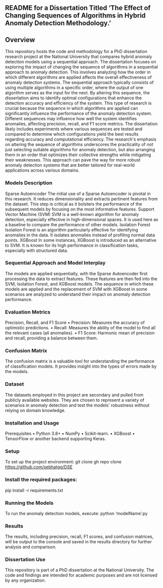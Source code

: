 ## README for a Dissertation Titled ‘The Effect of Changing Sequences of Algorithms in Hybrid Anomaly Detection Methodology.’

## Overview

This repository hosts the code and methodology for a PhD dissertation research project at the National University that compares hybrid anomaly detection models using a sequential approach. The dissertation focuses on exploring the impact of changing the sequence of algorithms in a sequential approach to anomaly detection. This involves analyzing how the order in which different algorithms are applied affects the overall effectiveness of anomaly detection systems. The sequential approach typically consists of using multiple algorithms in a specific order, where the output of one algorithm serves as the input for the next. By altering this sequence, the dissertation aims to identify optimal configurations that enhance the detection accuracy and efficiency of the system.
This type of research is crucial because the sequence in which algorithms are applied can significantly influence the performance of the anomaly detection system. Different sequences may influence how well the system identifies anomalies, affecting precision, recall, and F1 score metrics. The dissertation likely includes experiments where various sequences are tested and compared to determine which configurations yield the best results regarding accuracy and computational efficiency.
The research's emphasis on altering the sequence of algorithms underscores the practicality of not just selecting suitable algorithms for anomaly detection, but also arranging them in an order that optimizes their collective strengths while mitigating their weaknesses. This approach can pave the way for more robust anomaly detection systems that are better tailored for real-world applications across various domains.

### Models Description
Sparse Autoencoder
The initial use of a Sparse Autoencoder is pivotal in this research. It reduces dimensionality and extracts pertinent features from the dataset. This step is critical as it bolsters the performance of the subsequent models by focusing on the most informative features.
Support Vector Machine (SVM)
SVM is a well-known algorithm for anomaly detection, especially effective in high-dimensional spaces. It is used here as a baseline to compare the performance of other models.
Isolation Forest
Isolation Forest is an algorithm particularly effective for identifying anomalies in the data. It isolates anomalies instead of profiling normal data points.
XGBoost
In some instances, XGBoost is introduced as an alternative to SVM. It is known for its high performance in classification tasks, especially with structured data.

### Sequential Approach and Model Interplay
The models are applied sequentially, with the Sparse Autoencoder first processing the data to extract features. These features are then fed into the SVM, Isolation Forest, and XGBoost models. The sequence in which these models are applied and the replacement of SVM with XGBoost in some scenarios are analyzed to understand their impact on anomaly detection performance.

### Evaluation Metrics
Precision, Recall, and F1 Score
•	Precision: Measures the accuracy of optimistic predictions.
•	Recall: Measures the ability of the model to find all the relevant cases (all anomalies).
•	F1 Score: Harmonic mean of precision and recall, providing a balance between them.

### Confusion Matrix
The confusion matrix is a valuable tool for understanding the performance of classification models. It provides insight into the types of errors made by the models.

### Dataset
The datasets employed in this project are secondary and pulled from publicly available websites. They are chosen to represent a variety of scenarios in anomaly detection and test the models' robustness without relying on domain knowledge.

### Installation and Usage
Prerequisites
•	Python 3.8+
•	NumPy
•	Scikit-learn.
•	XGBoost
•	TensorFlow or another backend supporting Keras.

### Setup
To set up the project environment:
git clone  gh repo clone https://github.com/sebhatgg/DSE

### Install the required packages:
pip install -r requirements.txt

### Running the Models
To run the anomaly detection models, execute:
python ‘modelName’.py

### Results
The results, including precision, recall, F1 scores, and confusion matrices, will be output to the console and saved in the results directory for further analysis and comparison.

### Dissertation Use
This repository is part of a PhD dissertation at the National University. The code and findings are intended for academic purposes and are not licensed by any organization.
